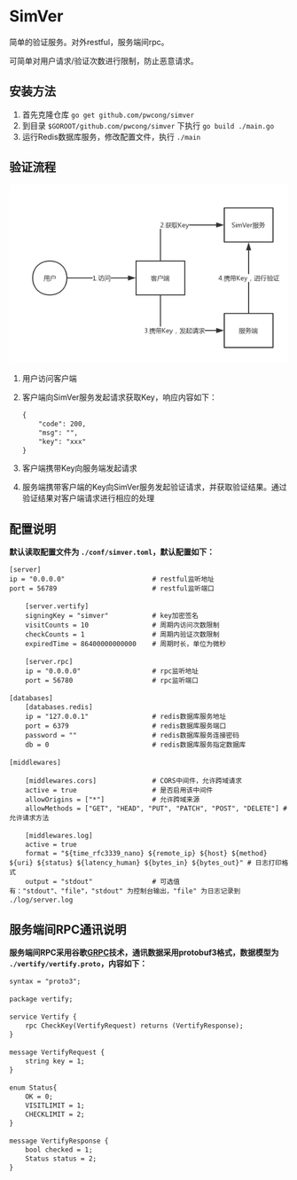 # SimVer
简单的验证服务。对外restful，服务端间rpc。

可简单对用户请求/验证次数进行限制，防止恶意请求。

## 安装方法
1. 首先克隆仓库 `go get github.com/pwcong/simver`
2. 到目录 `$GOROOT/github.com/pwcong/simver` 下执行 `go build ./main.go`
3. 运行Redis数据库服务，修改配置文件，执行 `./main`

## 验证流程
![process](https://raw.githubusercontent.com/pwcong/SnapShot/master/simver/check.png)

1. 用户访问客户端

2. 客户端向SimVer服务发起请求获取Key，响应内容如下：
    ```
    {
        "code": 200,
        "msg": "",
        "key": "xxx"
    }
    ```

3. 客户端携带Key向服务端发起请求

4. 服务端携带客户端的Key向SimVer服务发起验证请求，并获取验证结果。通过验证结果对客户端请求进行相应的处理

## 配置说明
**默认读取配置文件为 `./conf/simver.toml`，默认配置如下：**
```
[server]
ip = "0.0.0.0"                      # restful监听地址
port = 56789                        # restful监听端口

    [server.vertify]
    signingKey = "simver"           # key加密签名
    visitCounts = 10                # 周期内访问次数限制
    checkCounts = 1                 # 周期内验证次数限制
    expiredTime = 86400000000000    # 周期时长，单位为微秒

    [server.rpc]
    ip = "0.0.0.0"                  # rpc监听地址
    port = 56780                    # rpc监听端口

[databases]
    [databases.redis]
    ip = "127.0.0.1"                # redis数据库服务地址
    port = 6379                     # redis数据库服务端口
    password = ""                   # redis数据库服务连接密码
    db = 0                          # redis数据库服务指定数据库

[middlewares]

    [middlewares.cors]              # CORS中间件，允许跨域请求
    active = true                   # 是否启用该中间件
    allowOrigins = ["*"]            # 允许跨域来源
    allowMethods = ["GET", "HEAD", "PUT", "PATCH", "POST", "DELETE"] # 允许请求方法

    [middlewares.log]
    active = true
    format = "${time_rfc3339_nano} ${remote_ip} ${host} ${method} ${uri} ${status} ${latency_human} ${bytes_in} ${bytes_out}" # 日志打印格式
    output = "stdout"               # 可选值有："stdout"、"file"，"stdout" 为控制台输出，"file" 为日志记录到 ./log/server.log

```

## 服务端间RPC通讯说明


**服务端间RPC采用谷歌[GRPC](http://www.grpc.io/)技术，通讯数据采用protobuf3格式，数据模型为 `./vertify/vertify.proto`，内容如下：**
```
syntax = "proto3";

package vertify;

service Vertify {
    rpc CheckKey(VertifyRequest) returns (VertifyResponse);
}

message VertifyRequest {
    string key = 1;
}

enum Status{
    OK = 0;
    VISITLIMIT = 1;
    CHECKLIMIT = 2;
}

message VertifyResponse {
    bool checked = 1;
    Status status = 2;
}

```


